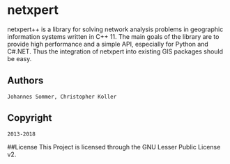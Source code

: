 # netxpert

netxpert++ is a library for solving network analysis problems in geographic information systems written in C++ 11.
The main goals of the library are to provide high performance and a simple API, especially for Python and C#.NET.
Thus the integration of netxpert into existing GIS packages should be easy.

## Authors
    Johannes Sommer, Christopher Koller 

## Copyright
    2013-2018

##License
    This Project is licensed through the GNU Lesser Public License v2.
